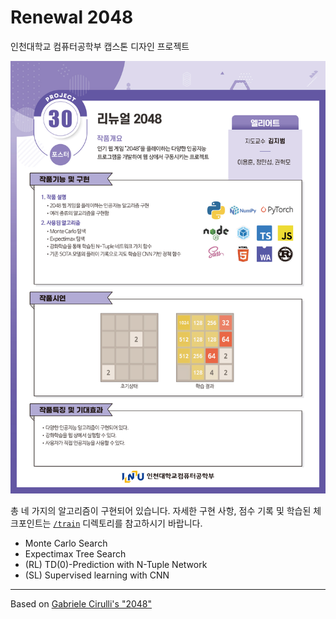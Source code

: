 # Renewal 2048
인천대학교 컴퓨터공학부 캡스톤 디자인 프로젝트

<img src="Poster.jpg"/>

총 네 가지의 알고리즘이 구현되어 있습니다. 자세한 구현 사항, 점수 기록 및 학습된 체크포인트는 [`/train`](https://github.com/nonzerofloat/2048/tree/master/train) 디렉토리를 참고하시기 바랍니다.
- Monte Carlo Search
- Expectimax Tree Search
- (RL) TD(0)-Prediction with N-Tuple Network
- (SL) Supervised learning with CNN

---



Based on [Gabriele Cirulli's "2048"](https://github.com/gabrielecirulli/2048)